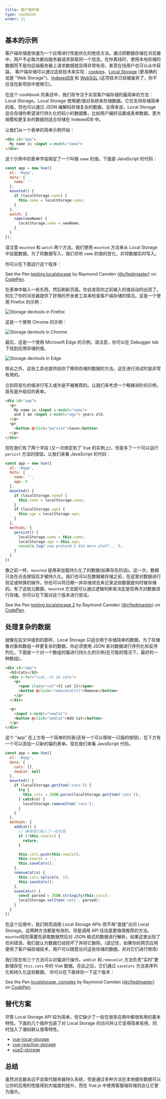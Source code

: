 ```yaml
---
title: 客户端存储
type: cookbook
order: 11
---
```


## 基本的示例

客户端存储是快速为一个应用进行性能优化的绝佳方法。通过把数据存储在浏览器中，用户不必每次都向服务器请求获取同一个信息。在你离线时，使用本地存储的数据而不是向远端服务器上请求数据就显得非常有用，甚至在线用户也可以从中获益。 客户端存储可以通过这些技术来实现：[cookies](https://developer.mozilla.org/en-US/docs/Web/HTTP/Cookies)、[Local Storage](https://developer.mozilla.org/en-US/docs/Web/API/Web_Storage_API) (更准确的说是 "Web Storage")、[IndexedDB](https://developer.mozilla.org/en-US/docs/Web/API/IndexedDB_API) 和 [WebSQL](https://www.w3.org/TR/webdatabase/) (这项技术已经被废弃了，你不应该在新项目中使用它)。

在这个 cookbook 的条目中，我们将专注于实现客户端存储的最简单的方法：Local Storage。Local Storage 使用键/值对系统来存储数据。它仅支持存储简单的值，但也可以通过 JSON 编解码存储复杂的数据。总得来说，Local Storage 适合存储你希望进行持久化的较小的数据集，比如用户偏好设置或表单数据。更大规模和更复杂的数据则适合存储在 IndexedDB 中。

让我们从一个表单的简单示例开始：

``` html
<div id="app">
  My name is <input v-model="name">
</div>
```

这个示例中的表单字段绑定了一个叫做 `name` 的值。下面是 JavaScript 的代码：

``` js
const app = new Vue({
  el: '#app',
  data: {
    name: ''
  },
  mounted() {
    if (localStorage.name) {
      this.name = localStorage.name;
    }
  },
  watch: {
    name(newName) {
      localStorage.name = newName;
    }
  }
});
```

请注意 `mounted` 和 `watch` 两个方法。我们使用 `mounted` 方法来从 Local Storage 中加载数据。为了将数据写入，我们侦听 `name` 的值的变化，并将数据实时写入。

你可以在下面运行这个程序：

<p data-height="265" data-theme-id="0" data-slug-hash="KodaKb" data-default-tab="js,result" data-user="cfjedimaster" data-embed-version="2" data-pen-title="testing localstorage" class="codepen">See the Pen <a href="https://codepen.io/cfjedimaster/pen/KodaKb/">testing localstorage</a> by Raymond Camden (<a href="https://codepen.io/cfjedimaster">@cfjedimaster</a>) on <a href="https://codepen.io">CodePen</a>.</p>
<script async src="https://static.codepen.io/assets/embed/ei.js"></script>

在表单中输入一些东西，然后刷新页面。你会发现你之前输入的值自动的出现了。别忘了你的浏览器提供了好用的开发者工具来检查客户端存储的情况。这是一个使用 Firefox 的示例：

![Storage devtools in Firefox](/images/devtools-storage.png)

这是一个使用 Chrome 的示例：

![Storage devtools in Chrome](/images/devtools-storage-chrome.png)

最后，这是一个使用 Microsoft Edge 的示例。请注意，你可以在 Debugger tab 下找到应用存储的值。

![Storage devtools in Edge](/images/devtools-storage-edge.png)

<p class="tip">除此之外，这些工具也提供给你了移除存储的数据的方法。这在进行测试时是非常有用的。</p>

立刻将变化的值进行写入或许是不被推荐的。让我们来考虑一个略微进阶的示例，首先是升级后的表单。

``` html
<div id="app">
  <p>
    My name is <input v-model="name">
    and I am <input v-model="age"> years old.
  </p>
  <p>
    <button @click="persist">Save</button>
  </p>
</div>
```

现在我们有了两个字段 (又一次绑定到了 Vue 的实例上)，但是多了一个可以运行 `persist` 方法的按钮。让我们来看 JavaScript 的代码：

``` js
const app = new Vue({
  el: '#app',
  data: {
    name: '',
    age: 0
  },
  mounted() {
    if (localStorage.name) {
      this.name = localStorage.name;
    }
    if (localStorage.age) {
      this.age = localStorage.age;
    }
  },
  methods: {
    persist() {
      localStorage.name = this.name;
      localStorage.age = this.age;
      console.log('now pretend I did more stuff...');
    }
  }
})
```

像之前一样，`mounted` 是用来加载持久化了的数据(如果存在的话)。这一次，数据只会在点击按钮后才被持久化。我们也可以在数据被存储之前，在这里对数据进行验证或转换的操作。你也可以将日期一并存储进去来记录这些数据是何时被存储的。有了这些元数据，`mounted` 方法就可以通过逻辑判断来决定是否再次对数据进行存储。你可以在下面对这个版本进行尝试。

<p data-height="265" data-theme-id="0" data-slug-hash="rdOjLN" data-default-tab="js,result" data-user="cfjedimaster" data-embed-version="2" data-pen-title="testing localstorage 2" class="codepen">See the Pen <a href="https://codepen.io/cfjedimaster/pen/rdOjLN/">testing localstorage 2</a> by Raymond Camden (<a href="https://codepen.io/cfjedimaster">@cfjedimaster</a>) on <a href="https://codepen.io">CodePen</a>.</p>
<script async src="https://static.codepen.io/assets/embed/ei.js"></script>

## 处理复杂的数据

就像在前文中提到的那样，Local Storage 只适合用于存储简单的数据。为了存储像对象和数组一样更复杂的数据，你必须使用 JSON 来对数据进行序列化和反序列化。下面是一个对一个数组的猫进行持久化的示例(在可能的情况下，最好的一种数组)。

``` html
<div id="app">
  <h2>Cats</h2>
  <div v-for="(cat, n) in cats">
    <p>
      <span class="cat">{{ cat }}</span>
      <button @click="removeCat(n)">Remove</button>
    </p>
  </div>

  <p>
    <input v-model="newCat">
    <button @click="addCat">Add Cat</button>
  </p>
</div>
```

这个 "app" 在上方有一个简单的列表(还有一个可以移除一只猫的按钮)，在下方有一个可以添加一只新的猫的表单。现在我们来看 JavaScript 代码。

``` js
const app = new Vue({
  el: '#app',
  data: {
    cats: [],
    newCat: null
  },
  mounted() {
    if (localStorage.getItem('cats')) {
      try {
        this.cats = JSON.parse(localStorage.getItem('cats'));
      } catch(e) {
        localStorage.removeItem('cats');
      }
    }
  },
  methods: {
    addCat() {
      // 确保他们输入了一些东西
      if (!this.newCat) {
        return;
      }

      this.cats.push(this.newCat);
      this.newCat = '';
      this.saveCats();
    },
    removeCat(x) {
      this.cats.splice(x, 1);
      this.saveCats();
    },
    saveCats() {
      const parsed = JSON.stringify(this.cats);
      localStorage.setItem('cats', parsed);
    }
  }
})
```

在这个应用中，我们转而调用 Local Storage APIs 而不再"直接"访问 Local Storage。这两种方法都是有效的，但是调用 API 往往是更值得推荐的方法。`mounted`现在需要先获取数据然后对 JSON 格式的数据进行解析。如果这里出现了任何错误，我们就认为数据已经损坏了并将它删除。(请记住，如果你的网页应用使用了客户端存储技术，用户可以随意访问这些存储的数据，并对它们进行修改)

我们现在有三个方法可以对猫进行操作。`addCat` 和 `removeCat` 方法负责"实时"更新储存在 `this.cats` 中的 Vue 数据。在此之后，它们通过 `saveCats` 方法来序列化和持久化这些数据。 你可以在下面体验一下这个版本：

<p data-height="265" data-theme-id="0" data-slug-hash="qoYbyW" data-default-tab="js,result" data-user="cfjedimaster" data-embed-version="2" data-pen-title="localstorage, complex" class="codepen">See the Pen <a href="https://codepen.io/cfjedimaster/pen/qoYbyW/">localstorage, complex</a> by Raymond Camden (<a href="https://codepen.io/cfjedimaster">@cfjedimaster</a>) on <a href="https://codepen.io">CodePen</a>.</p>
<script async src="https://static.codepen.io/assets/embed/ei.js"></script>

## 替代方案

尽管 Local Storage API 较为简单，但它缺少了一些在很多应用中都很有用的基本特性。下面的几个插件包装了对 Local Storage 的访问并让它变得简单易用，同时加入了诸如默认值等特性。

* [vue-local-storage](https://github.com/pinguinjkeke/vue-local-storage)
* [vue-reactive-storage](https://github.com/ropbla9/vue-reactive-storage)
* [vue2-storage](https://github.com/yarkovaleksei/vue2-storage)

## 总结

虽然浏览器永远不会取代服务器持久系统，但是通过多种方法在本地缓存数据可以让你的应用的性能得到大幅度的提升，而在 Vue.js 中使用客服端存储则会让它更为强大。
